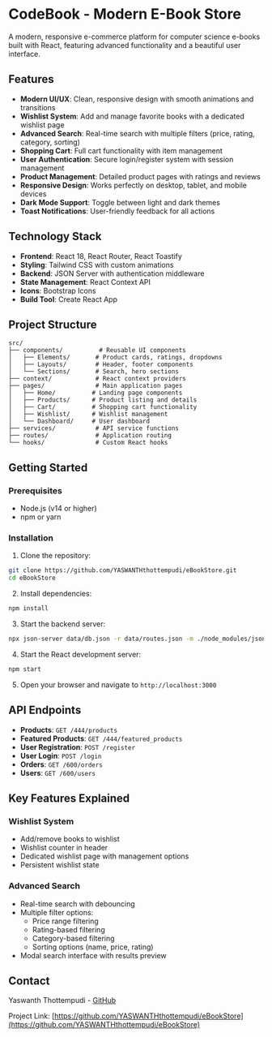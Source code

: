 # CodeBook - Modern E-Book Store

A modern, responsive e-commerce platform for computer science e-books built with React, featuring advanced functionality and a beautiful user interface.

## Features

- **Modern UI/UX**: Clean, responsive design with smooth animations and transitions
- **Wishlist System**: Add and manage favorite books with a dedicated wishlist page
- **Advanced Search**: Real-time search with multiple filters (price, rating, category, sorting)
- **Shopping Cart**: Full cart functionality with item management
- **User Authentication**: Secure login/register system with session management
- **Product Management**: Detailed product pages with ratings and reviews
- **Responsive Design**: Works perfectly on desktop, tablet, and mobile devices
- **Dark Mode Support**: Toggle between light and dark themes
- **Toast Notifications**: User-friendly feedback for all actions

## Technology Stack

- **Frontend**: React 18, React Router, React Toastify
- **Styling**: Tailwind CSS with custom animations
- **Backend**: JSON Server with authentication middleware
- **State Management**: React Context API
- **Icons**: Bootstrap Icons
- **Build Tool**: Create React App

## Project Structure

```
src/
├── components/          # Reusable UI components
│   ├── Elements/       # Product cards, ratings, dropdowns
│   ├── Layouts/        # Header, footer components
│   └── Sections/       # Search, hero sections
├── context/            # React context providers
├── pages/              # Main application pages
│   ├── Home/          # Landing page components
│   ├── Products/      # Product listing and details
│   ├── Cart/          # Shopping cart functionality
│   ├── Wishlist/      # Wishlist management
│   └── Dashboard/     # User dashboard
├── services/           # API service functions
├── routes/             # Application routing
└── hooks/              # Custom React hooks
```

## Getting Started

### Prerequisites

- Node.js (v14 or higher)
- npm or yarn

### Installation

1. Clone the repository:
```bash
git clone https://github.com/YASWANTHthottempudi/eBookStore.git
cd eBookStore
```

2. Install dependencies:
```bash
npm install
```

3. Start the backend server:
```bash
npx json-server data/db.json -r data/routes.json -m ./node_modules/json-server-auth --port 8000
```

4. Start the React development server:
```bash
npm start
```

5. Open your browser and navigate to `http://localhost:3000`

## API Endpoints

- **Products**: `GET /444/products`
- **Featured Products**: `GET /444/featured_products`
- **User Registration**: `POST /register`
- **User Login**: `POST /login`
- **Orders**: `GET /600/orders`
- **Users**: `GET /600/users`

## Key Features Explained

### Wishlist System
- Add/remove books to wishlist
- Wishlist counter in header
- Dedicated wishlist page with management options
- Persistent wishlist state

### Advanced Search
- Real-time search with debouncing
- Multiple filter options:
  - Price range filtering
  - Rating-based filtering
  - Category-based filtering
  - Sorting options (name, price, rating)
- Modal search interface with results preview



## Contact

Yaswanth Thottempudi - [GitHub](https://github.com/YASWANTHthottempudi)

Project Link: [https://github.com/YASWANTHthottempudi/eBookStore](https://github.com/YASWANTHthottempudi/eBookStore)
